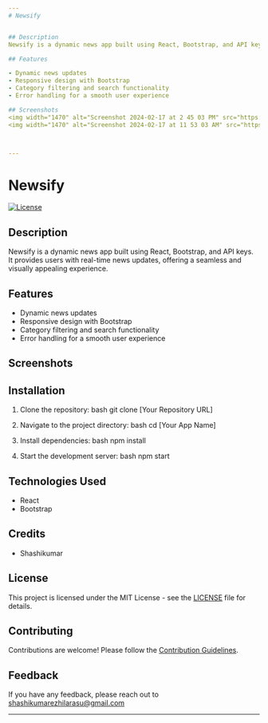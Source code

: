 ```yaml
---
# Newsify


## Description
Newsify is a dynamic news app built using React, Bootstrap, and API keys. It provides users with real-time news updates, offering a seamless and visually appealing experience.

## Features

- Dynamic news updates
- Responsive design with Bootstrap
- Category filtering and search functionality
- Error handling for a smooth user experience

## Screenshots
<img width="1470" alt="Screenshot 2024-02-17 at 2 45 03 PM" src="https://github.com/Shashikumar-ezhilarasu/News-mag/assets/152071778/73bf598a-7fac-4f28-b2f5-13a0b05e7ecc">
<img width="1470" alt="Screenshot 2024-02-17 at 11 53 03 AM" src="https://github.com/Shashikumar-ezhilarasu/News-mag/assets/152071778/8a7c4707-55b7-441e-9bab-9c8199770502">



---
```


# Newsify

[![License](https://img.shields.io/badge/license-MIT-blue.svg)](LICENSE)

## Description

Newsify is a dynamic news app built using React, Bootstrap, and API keys. It provides users with real-time news updates, offering a seamless and visually appealing experience.

## Features

- Dynamic news updates
- Responsive design with Bootstrap
- Category filtering and search functionality
- Error handling for a smooth user experience

## Screenshots



## Installation

1. Clone the repository:
   bash
   git clone [Your Repository URL]
   

2. Navigate to the project directory:
   bash
   cd [Your App Name]
   

3. Install dependencies:
   bash
   npm install
   

4. Start the development server:
   bash
   npm start
   



## Technologies Used

- React
- Bootstrap


## Credits

- Shashikumar


## License

This project is licensed under the MIT License - see the [LICENSE](LICENSE) file for details.


## Contributing

Contributions are welcome! Please follow the [Contribution Guidelines](CONTRIBUTING.md).

## Feedback

If you have any feedback, please reach out to shashikumarezhilarasu@gmail.com 

---
